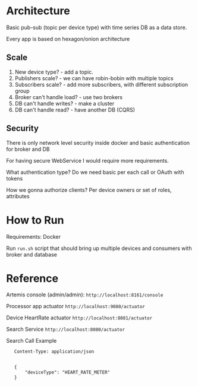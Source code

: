 # Architecture
Basic pub-sub (topic per device type) with time series DB as a data store.

Every app is based on hexagon/onion architecture

## Scale
1. New device type? - add a topic.
2. Publishers scale? - we can have robin-bobin with multiple topics
3. Subscribers scale? - add more subscribers, with different subscription group
4. Broker can't handle load? - use two brokers  
5. DB can't handle writes? - make a cluster
6. DB can't handle read? - have another DB (CQRS)

## Security 
There is only network level security inside docker and basic authentication for broker and DB

For having secure WebService I would require more requirements.

What authentication type? Do we need basic per each call or OAuth with tokens

How we gonna authorize clients? Per device owners or set of roles, attributes

# How to Run
Requirements: Docker

Run ```run.sh``` script that should bring up multiple devices and consumers with broker and database


# Reference
Artemis console (admin/admin):
```http://localhost:8161/console```

Processor app actuator
```http://localhost:9080/actuator```

Device HeartRate actuator
```http://localhost:8081/actuator```

Search Service
```http://localhost:8080/actuator```

Search Call Example
```POST http://localhost:8080/api/v1/search
   Content-Type: application/json
   
   
   {
       "deviceType": "HEART_RATE_METER"
   }
   
```